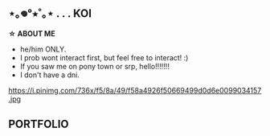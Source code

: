 ## ⋆｡𖦹°⭒˚｡⋆ . . . KOI

**☆ ABOUT ME**

- he/him ONLY.
- I prob wont interact first, but feel free to interact! :)
- If you saw me on pony town or srp, hello!!!!!!!
- I don't have a dni.
  
https://i.pinimg.com/736x/f5/8a/49/f58a4926f50669499d0d6e0099034157.jpg

## PORTFOLIO

